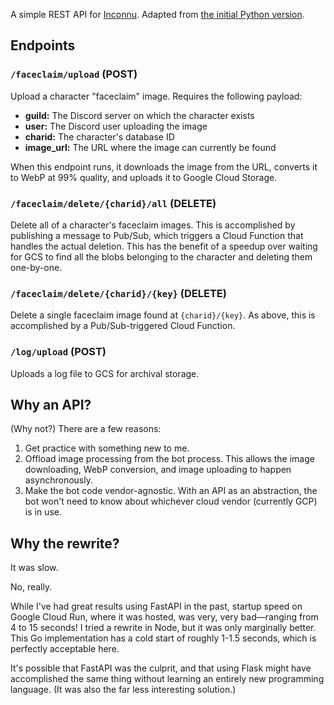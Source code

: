 A simple REST API for [Inconnu](https://github.com/tiltowait/inconnu). Adapted from [the initial Python version](https://github.com/tiltowait/inconnu-api).

## Endpoints

### `/faceclaim/upload` (POST)

Upload a character "faceclaim" image. Requires the following payload:

* **guild:** The Discord server on which the character exists
* **user:** The Discord user uploading the image
* **charid:** The character's database ID
* **image_url:** The URL where the image can currently be found

When this endpoint runs, it downloads the image from the URL, converts it to WebP at 99% quality, and uploads it to Google Cloud Storage.

### `/faceclaim/delete/{charid}/all` (DELETE)

Delete all of a character's faceclaim images. This is accomplished by publishing a message to Pub/Sub, which triggers a Cloud Function that handles the actual deletion. This has the benefit of a speedup over waiting for GCS to find all the blobs belonging to the character and deleting them one-by-one.

### `/faceclaim/delete/{charid}/{key}` (DELETE)

Delete a single faceclaim image found at `{charid}/{key}`. As above, this is accomplished by a Pub/Sub-triggered Cloud Function.

### `/log/upload` (POST)

Uploads a log file to GCS for archival storage.

## Why an API?

(Why not?) There are a few reasons:

1. Get practice with something new to me.
2. Offload image processing from the bot process. This allows the image downloading, WebP conversion, and image uploading to happen asynchronously.
3. Make the bot code vendor-agnostic. With an API as an abstraction, the bot won't need to know about whichever cloud vendor (currently GCP) is in use.

## Why the rewrite?

It was slow.

No, really.

While I've had great results using FastAPI in the past, startup speed on Google Cloud Run, where it was hosted, was very, very bad—ranging from 4 to 15 seconds! I tried a rewrite in Node, but it was only marginally better. This Go implementation has a cold start of roughly 1-1.5 seconds, which is perfectly acceptable here.

It's possible that FastAPI was the culprit, and that using Flask might have accomplished the same thing without learning an entirely new programming language. (It was also the far less interesting solution.)
